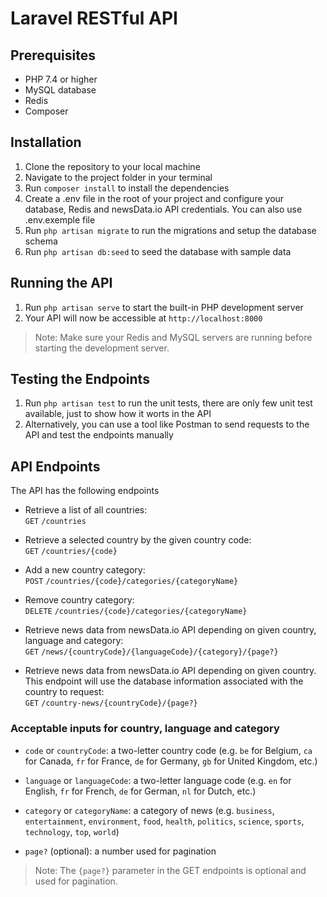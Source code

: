 # Laravel RESTful API

## Prerequisites
- PHP 7.4 or higher
- MySQL database
- Redis
- Composer

## Installation
1. Clone the repository to your local machine
2. Navigate to the project folder in your terminal
3. Run `composer install` to install the dependencies
4. Create a .env file in the root of your project and configure your database, Redis and newsData.io API credentials. You can also use .env.exemple file
5. Run `php artisan migrate` to run the migrations and setup the database schema
6. Run `php artisan db:seed` to seed the database with sample data

## Running the API
1. Run `php artisan serve` to start the built-in PHP development server
2. Your API will now be accessible at `http://localhost:8000`

> Note: Make sure your Redis and MySQL servers are running before starting the development server.

## Testing the Endpoints
1. Run `php artisan test` to run the unit tests, there are only few unit test available, just to show how it worts in the API
2. Alternatively, you can use a tool like Postman to send requests to the API and test the endpoints manually

## API Endpoints
The API has the following endpoints

- Retrieve a list of all countries:  
  `GET` `/countries`  

- Retrieve a selected country by the given country code:  
  `GET` `/countries/{code}`  
  
- Add a new country category:  
  `POST` `/countries/{code}/categories/{categoryName}`  

- Remove country category:  
  `DELETE` `/countries/{code}/categories/{categoryName}`  

- Retrieve news data from newsData.io API depending on given country, language and category:  
  `GET` `/news/{countryCode}/{languageCode}/{category}/{page?}`   

- Retrieve news data from newsData.io API depending on given country. This endpoint will use the database information associated with the country to request:  
  `GET` `/country-news/{countryCode}/{page?}`  

### Acceptable inputs for country, language and category  

- `code` or `countryCode`: a two-letter country code (e.g. `be` for Belgium, `ca` for Canada, `fr` for France, `de` for Germany, `gb` for United Kingdom, etc.)  

- `language` or `languageCode`: a two-letter language code (e.g. `en` for English, `fr` for French, `de` for German, `nl` for Dutch, etc.)  

- `category` or `categoryName`: a category of news (e.g. `business`, `entertainment`, `environment`, `food`, `health`, `politics`, `science`, `sports`, `technology`, `top`, `world`)  

- `page?` (optional): a number used for pagination  


> Note: The `{page?}` parameter in the GET endpoints is optional and used for pagination.
